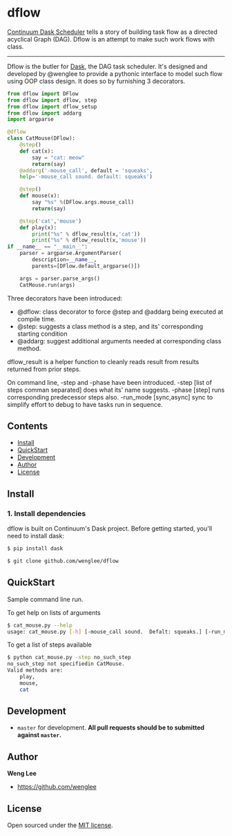 # dflow


[Continuum Dask Scheduler](http://dask.pydata.org/en/latest/custom-graphs.html) tells a story of building task flow as a directed acyclical Graph (DAG).  Dflow is an attempt to make such work flows with class.

-----

Dflow is the butler for [Dask](http://dask.pydata.org), the DAG task scheduler. It's designed and developed by @wenglee to provide a pythonic interface to model such flow using OOP class design. It does so by furnishing 3 decorators.

```python
from dflow import DFlow
from dflow import dflow, step
from dflow import dflow_setup
from dflow import addarg
import argparse

@dflow
class CatMouse(DFlow):
	@step()
	def cat(x):
		say = "cat: meow"
		return(say)
	@addarg('-mouse_call', default = 'squeaks',
	help='-mouse_call sound. default: squeaks')

	@step()
	def mouse(x):
		say "%s" %(DFlow.args.mouse_call)
		return(say)

	@step('cat','mouse')
	def play(x):
		print("%s" % dflow_result(x,'cat'))
		print("%s" % dflow_result(x,'mouse'))
if __name__ == "__main__":
	parser = argparse.ArgumentParser(
		description=__name__,
		parents=[DFlow.default_argparse()])

	args = parser.parse_args()
	CatMouse.run(args)
```

Three decorators have been introduced:

* @dflow: class decorator to force @step and @addarg being executed at compile time.
* @step: suggests a class method is a step, and its' corresponding starting condition
* @addarg: suggest additional arguments needed at corresponding  class method.

dflow_result is a helper function to cleanly reads result from results returned from prior steps.

On command line, -step and -phase have been introduced.
-step [list of steps comman separated] does what its' name suggests.
-phase [step]  runs corresponding predecessor steps also.
-run_mode [sync,async]  sync to simplify effort to debug to have tasks run in sequence.

## Contents

- [Install](#install)
- [QuickStart](#quickstart)
- [Development](#development)
- [Author](#author)
- [License](#license)


## Install

### 1. Install dependencies

dflow is built on Continuum's Dask project. Before getting started, you'll need to install dask:

```bash
$ pip install dask
```

```bash
$ git clone github.com/wenglee/dflow
```


## QuickStart

Sample command line run.

To get help on lists of arguments

```bash
$ cat_mouse.py --help
usage: cat_mouse.py [-h] [-mouse_call sound.  Defalt: squeaks.] [-run_mode {async, sync}] [-step] [-phase]

```

To get a list of steps available

```bash
$ python cat_mouse.py -step no_such_step
no_such_step not specifiedin CatMouse.
Valid methods are:
	play,
	mouse,
	cat
```


## Development


- `master` for development.  **All pull requests should be to submitted against `master`.**


## Author

**Weng Lee**
- <https://github.com/wenglee>


## License

Open sourced under the [MIT license](LICENSE.md).

